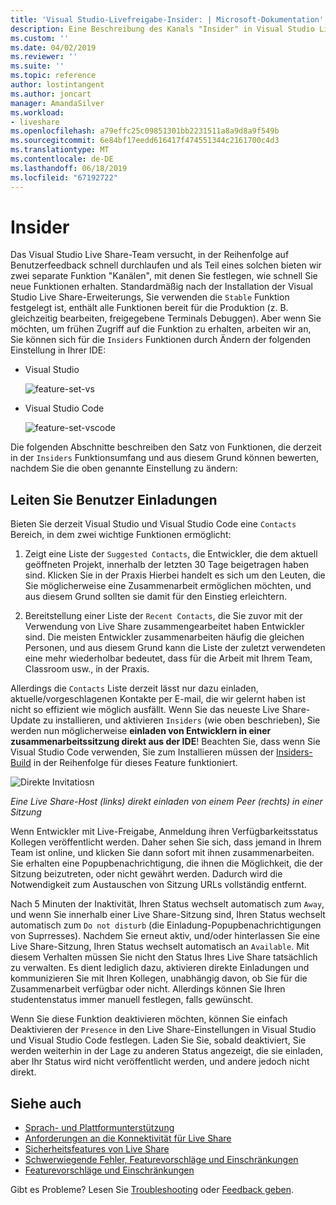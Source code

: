 ```yaml
---
title: 'Visual Studio-Livefreigabe-Insider: | Microsoft-Dokumentation'
description: Eine Beschreibung des Kanals "Insider" in Visual Studio Live Share.
ms.custom: ''
ms.date: 04/02/2019
ms.reviewer: ''
ms.suite: ''
ms.topic: reference
author: lostintangent
ms.author: joncart
manager: AmandaSilver
ms.workload:
- liveshare
ms.openlocfilehash: a79effc25c09851301bb2231511a8a9d8a9f549b
ms.sourcegitcommit: 6e84bf17eedd616417f474551344c2161700c4d3
ms.translationtype: MT
ms.contentlocale: de-DE
ms.lasthandoff: 06/18/2019
ms.locfileid: "67192722"
---
```

<!--
Copyright © Microsoft Corporation
All rights reserved.
Creative Commons Attribution 4.0 License (International): https://creativecommons.org/licenses/by/4.0/legalcode
-->

# <a name="insiders"></a>Insider

Das Visual Studio Live Share-Team versucht, in der Reihenfolge auf Benutzerfeedback schnell durchlaufen und als Teil eines solchen bieten wir zwei separate Funktion "Kanälen", mit denen Sie festlegen, wie schnell Sie neue Funktionen erhalten. Standardmäßig nach der Installation der Visual Studio Live Share-Erweiterungs, Sie verwenden die `Stable` Funktion festgelegt ist, enthält alle Funktionen bereit für die Produktion (z. B. gleichzeitig bearbeiten, freigegebene Terminals Debuggen). Aber wenn Sie möchten, um frühen Zugriff auf die Funktion zu erhalten, arbeiten wir an, Sie können sich für die `Insiders` Funktionen durch Ändern der folgenden Einstellung in Ihrer IDE:

* Visual Studio

    ![feature-set-vs](../media/feature-set-vs.png)

* Visual Studio Code 

    ![feature-set-vscode](../media/feature-set-vscode.png)

Die folgenden Abschnitte beschreiben den Satz von Funktionen, die derzeit in der `Insiders` Funktionsumfang und aus diesem Grund können bewerten, nachdem Sie die oben genannte Einstellung zu ändern:

## <a name="direct-user-invitations"></a>Leiten Sie Benutzer Einladungen

Bieten Sie derzeit Visual Studio und Visual Studio Code eine `Contacts` Bereich, in dem zwei wichtige Funktionen ermöglicht:

1. Zeigt eine Liste der `Suggested Contacts`, die Entwickler, die dem aktuell geöffneten Projekt, innerhalb der letzten 30 Tage beigetragen haben sind. Klicken Sie in der Praxis Hierbei handelt es sich um den Leuten, die Sie möglicherweise eine Zusammenarbeit ermöglichen möchten, und aus diesem Grund sollten sie damit für den Einstieg erleichtern.

2. Bereitstellung einer Liste der `Recent Contacts`, die Sie zuvor mit der Verwendung von Live Share zusammengearbeitet haben Entwickler sind. Die meisten Entwickler zusammenarbeiten häufig die gleichen Personen, und aus diesem Grund kann die Liste der zuletzt verwendeten eine mehr wiederholbar bedeutet, dass für die Arbeit mit Ihrem Team, Classroom usw., in der Praxis.

Allerdings die `Contacts` Liste derzeit lässt nur dazu einladen, aktuelle/vorgeschlagenen Kontakte per E-mail, die wir gelernt haben ist nicht so effizient wie möglich ausfällt. Wenn Sie das neueste Live Share-Update zu installieren, und aktivieren `Insiders` (wie oben beschrieben), Sie werden nun möglicherweise **einladen von Entwicklern in einer zusammenarbeitssitzung direkt aus der IDE**! Beachten Sie, dass wenn Sie Visual Studio Code verwenden, Sie zum Installieren müssen der [Insiders-Build](https://code.visualstudio.com/insiders/) in der Reihenfolge für dieses Feature funktioniert.

![Direkte Invitatiosn](https://user-images.githubusercontent.com/116461/59691804-7ece0c00-9198-11e9-94fb-99ec89df91c9.gif)

<em>Eine Live Share-Host (links) direkt einladen von einem Peer (rechts) in einer Sitzung</em>

Wenn Entwickler mit Live-Freigabe, Anmeldung ihren Verfügbarkeitsstatus Kollegen veröffentlicht werden. Daher sehen Sie sich, dass jemand in Ihrem Team ist online, und klicken Sie dann sofort mit ihnen zusammenarbeiten. Sie erhalten eine Popupbenachrichtigung, die ihnen die Möglichkeit, die der Sitzung beizutreten, oder nicht gewährt werden. Dadurch wird die Notwendigkeit zum Austauschen von Sitzung URLs vollständig entfernt.

Nach 5 Minuten der Inaktivität, Ihren Status wechselt automatisch zum `Away`, und wenn Sie innerhalb einer Live Share-Sitzung sind, Ihren Status wechselt automatisch zum `Do not disturb` (die Einladung-Popupbenachrichtigungen von Suprresses). Nachdem Sie erneut aktiv, und/oder hinterlassen Sie eine Live Share-Sitzung, Ihren Status wechselt automatisch an `Available`. Mit diesem Verhalten müssen Sie nicht den Status Ihres Live Share tatsächlich zu verwalten. Es dient lediglich dazu, aktivieren direkte Einladungen und kommunizieren Sie mit Ihren Kollegen, unabhängig davon, ob Sie für die Zusammenarbeit verfügbar oder nicht. Allerdings können Sie Ihren studentenstatus immer manuell festlegen, falls gewünscht.

Wenn Sie diese Funktion deaktivieren möchten, können Sie einfach Deaktivieren der `Presence` in den Live Share-Einstellungen in Visual Studio und Visual Studio Code festlegen. Laden Sie Sie, sobald deaktiviert, Sie werden weiterhin in der Lage zu anderen Status angezeigt, die sie einladen, aber Ihr Status wird nicht veröffentlicht werden, und andere jedoch nicht direkt.

## <a name="see-also"></a>Siehe auch

- [Sprach- und Plattformunterstützung](platform-support.md)
- [Anforderungen an die Konnektivität für Live Share](connectivity.md)
- [Sicherheitsfeatures von Live Share](security.md)
- [Schwerwiegende Fehler, Featurevorschläge und Einschränkungen](https://aka.ms/vsls-issues)
- [Featurevorschläge und Einschränkungen](https://aka.ms/vsls-feature-requests)

Gibt es Probleme? Lesen Sie [Troubleshooting](../troubleshooting.md) oder [Feedback geben](../support.md).
